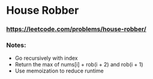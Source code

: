 # House Robber

### https://leetcode.com/problems/house-robber/

### Notes:

* Go recursively with index
* Return the max of nums[i] + rob(i + 2) and rob(i + 1)
* Use memoization to reduce runtime